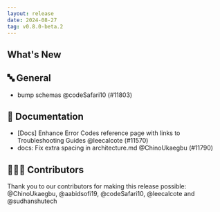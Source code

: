```yaml
---
layout: release
date: 2024-08-27
tag: v0.8.0-beta.2
---
```


## What's New
## 🔤 General
- bump schemas @codeSafari10 (#11803)

## 📖 Documentation

- [Docs] Enhance Error Codes reference page with links to Troubleshooting Guides @leecalcote (#11570)
- docs: Fix extra spacing in architecture.md @ChinoUkaegbu (#11790)

## 👨🏽‍💻 Contributors

Thank you to our contributors for making this release possible:
@ChinoUkaegbu, @aabidsofi19, @codeSafari10, @leecalcote and @sudhanshutech
